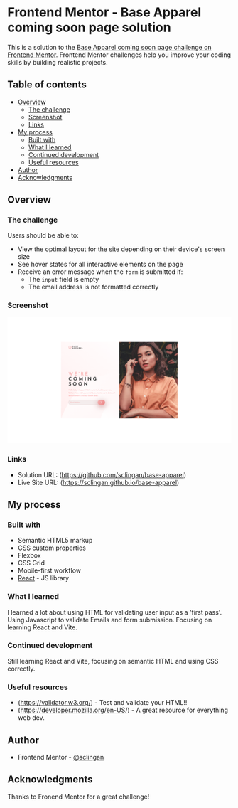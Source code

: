 # Frontend Mentor - Base Apparel coming soon page solution

This is a solution to the [Base Apparel coming soon page challenge on Frontend Mentor](https://www.frontendmentor.io/challenges/base-apparel-coming-soon-page-5d46b47f8db8a7063f9331a0). Frontend Mentor challenges help you improve your coding skills by building realistic projects. 

## Table of contents

- [Overview](#overview)
  - [The challenge](#the-challenge)
  - [Screenshot](#screenshot)
  - [Links](#links)
- [My process](#my-process)
  - [Built with](#built-with)
  - [What I learned](#what-i-learned)
  - [Continued development](#continued-development)
  - [Useful resources](#useful-resources)
- [Author](#author)
- [Acknowledgments](#acknowledgments)


## Overview

### The challenge

Users should be able to:

- View the optimal layout for the site depending on their device's screen size
- See hover states for all interactive elements on the page
- Receive an error message when the `form` is submitted if:
  - The `input` field is empty
  - The email address is not formatted correctly

### Screenshot

![](./public/images/screenshot.png)



### Links

- Solution URL: (https://github.com/sclingan/base-apparel)
- Live Site URL: (https://sclingan.github.io/base-apparel)

## My process

### Built with

- Semantic HTML5 markup
- CSS custom properties
- Flexbox
- CSS Grid
- Mobile-first workflow
- [React](https://reactjs.org/) - JS library


### What I learned

I learned a lot about using HTML for validating user input as a 'first pass'. Using Javascript to validate
Emails and form submission. Focusing on learning React and Vite.



### Continued development

Still learning React and Vite, focusing on semantic HTML and using CSS correctly.


### Useful resources

- (https://validator.w3.org/) - Test and validate your HTML!!
- (https://developer.mozilla.org/en-US/) - A great resource for everything web dev.


## Author

- Frontend Mentor - [@sclingan](https://www.frontendmentor.io/profile/sclingan)


## Acknowledgments

Thanks to Fronend Mentor for a great challenge!
